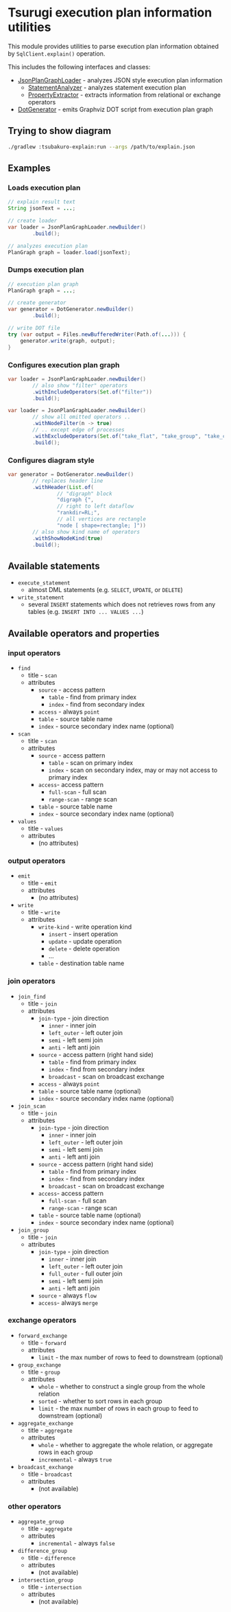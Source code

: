 # Tsurugi execution plan information utilities

This module provides utilities to parse execution plan information obtained by `SqlClient.explain()` operation.

This includes the following interfaces and classes:

* [JsonPlanGraphLoader] - analyzes JSON style execution plan information
  * [StatementAnalyzer] - analyzes statement execution plan
  * [PropertyExtractor] - extracts information from relational or exchange operators
* [DotGenerator] - emits Graphviz DOT script from execution plan graph

[JsonPlanGraphLoader]:src/main/java/com/tsurugidb/tsubakuro/explain/json/JsonPlanGraphLoader.java
[StatementAnalyzer]:src/main/java/com/tsurugidb/tsubakuro/explain/json/StatementAnalyzer.java
[PropertyExtractor]:src/main/java/com/tsurugidb/tsubakuro/explain/json/PropertyExtractor.java
[DotGenerator]:src/main/java/com/tsurugidb/tsubakuro/explain/DotGenerator.java

## Trying to show diagram

```sh
./gradlew :tsubakuro-explain:run --args /path/to/explain.json
```

## Examples

### Loads execution plan

```java
// explain result text
String jsonText = ...;

// create loader
var loader = JsonPlanGraphLoader.newBuilder()
        .build();

// analyzes execution plan
PlanGraph graph = loader.load(jsonText);
```

### Dumps execution plan

```java
// execution plan graph
PlanGraph graph = ...;

// create generator
var generator = DotGenerator.newBuilder()
        .build();

// write DOT file
try (var output = Files.newBufferedWriter(Path.of(...))) {
    generator.write(graph, output);
}
```

### Configures execution plan graph

```java
var loader = JsonPlanGraphLoader.newBuilder()
        // also show "filter" operators
        .withIncludeOperators(Set.of("filter"))
        .build();
```

```java
var loader = JsonPlanGraphLoader.newBuilder()
        // show all omitted operators ..
        .withNodeFilter(n -> true)
        // .. except edge of processes
        .withExcludeOperators(Set.of("take_flat", "take_group", "take_cogroup", "offer"))
        .build();
```

### Configures diagram style

```java
var generator = DotGenerator.newBuilder()
        // replaces header line
        .withHeader(List.of(
                // "digraph" block
                "digraph {",
                // right to left dataflow
                "rankdir=RL;",
                // all vertices are rectangle
                "node [ shape=rectangle; ]"))
        // also show kind name of operators
        .withShowNodeKind(true)
        .build();
```

## Available statements

* `execute_statement`
  * almost DML statements (e.g. `SELECT`, `UPDATE`, or `DELETE`)
* `write_statement`
  * several `INSERT` statements which does not retrieves rows from any tables (e.g. `INSERT INTO ... VALUES ...`)

## Available operators and properties

### input operators

* `find`
  * title - `scan`
  * attributes
    * `source` - access pattern
      * `table` - find from primary index
      * `index` - find from secondary index
    * `access` - always `point`
    * `table` - source table name
    * `index` - source secondary index name (optional)
* `scan`
  * title - `scan`
  * attributes
    * `source` - access pattern
      * `table` - scan on primary index
      * `index` - scan on secondary index, may or may not access to primary index
    * `access`- access pattern
      * `full-scan` - full scan
      * `range-scan` - range scan
    * `table` - source table name
    * `index` - source secondary index name (optional)
* `values`
  * title - `values`
  * attributes
    * (no attributes)

### output operators

* `emit`
  * title - `emit`
  * attributes
    * (no attributes)
* `write`
  * title - `write`
  * attributes
    * `write-kind` - write operation kind
      * `insert` - insert operation
      * `update` - update operation
      * `delete` - delete operation
      * ...
    * `table` - destination table name

### join operators

* `join_find`
  * title - `join`
  * attributes
    * `join-type` - join direction
      * `inner` - inner join
      * `left_outer` - left outer join
      * `semi` - left semi join
      * `anti` - left anti join
    * `source` - access pattern (right hand side)
      * `table` - find from primary index
      * `index` - find from secondary index
      * `broadcast` - scan on broadcast exchange
    * `access` - always `point`
    * `table` - source table name (optional)
    * `index` - source secondary index name (optional)
* `join_scan`
  * title - `join`
  * attributes
    * `join-type` - join direction
      * `inner` - inner join
      * `left_outer` - left outer join
      * `semi` - left semi join
      * `anti` - left anti join
    * `source` - access pattern (right hand side)
      * `table` - find from primary index
      * `index` - find from secondary index
      * `broadcast` - scan on broadcast exchange
    * `access`- access pattern
      * `full-scan` - full scan
      * `range-scan` - range scan
    * `table` - source table name (optional)
    * `index` - source secondary index name (optional)
* `join_group`
  * title - `join`
  * attributes
    * `join-type` - join direction
      * `inner` - inner join
      * `left_outer` - left outer join
      * `full_outer` - full outer join
      * `semi` - left semi join
      * `anti` - left anti join
    * `source` - always `flow`
    * `access`- always `merge`

### exchange operators

* `forward_exchange`
  * title - `forward`
  * attributes
    * `limit` - the max number of rows to feed to downstream (optional)
* `group_exchange`
  * title - `group`
  * attributes
    * `whole` - whether to construct a single group from the whole relation
    * `sorted` - whether to sort rows in each group
    * `limit` - the max number of rows in each group to feed to downstream (optional)
* `aggregate_exchange`
  * title - `aggregate`
  * attributes
    * `whole` - whether to aggregate the whole relation, or aggregate rows in each group
    * `incremental` - always `true`
* `broadcast_exchange`
  * title - `broadcast`
  * attributes
    * (not available)

### other operators

* `aggregate_group`
  * title - `aggregate`
  * attributes
    * `incremental` - always `false`
* `difference_group`
  * title - `difference`
  * attributes
    * (not available)
* `intersection_group`
  * title - `intersection`
  * attributes
    * (not available)
